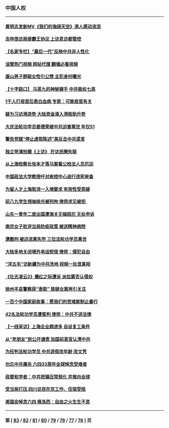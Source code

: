 ### 中国人权
---
#### [黄明志发新MV《我们的海阔天空》港人感动流泪](../../pages/ncid278/n13757350.md?06130045) 
#### [吉林信访局提霸王协议 上访息访都管控](../../pages/ncid278/n13757307.md?06130045) 
#### [【名家专栏】“最后一代”反映中共非人性化](../../pages/ncid278/n13756676.md?06130045) 
#### [油管热门视频 网站代理 翻墙必看视频](http://209.222.30.114:81/youtube.html?06130045)
#### [唐山男子群殴女性引公愤 主犯身份曝光](../../pages/ncid278/n13757180.md?06130045) 
#### [【十字路口】 马英九的神秘握手 中共极权七恶](../../pages/ncid278/n13756688.md?06130045) 
#### [1千人打疫苗后患白血病 专家：可能疫苗有关](../../pages/ncid278/n13755932.md?06130045) 
#### [疑为习访港造势 大陆资金涌入港股助升势](../../pages/ncid278/n13756127.md?06130045) 
#### [大庆法轮功学员姜德荣被中共迫害离世 年仅51](../../pages/ncid278/n13755805.md?06130045) 
#### [警告党媒“停止虚假陈述”美反击中共谎言](../../pages/ncid278/n13755809.md?06130045) 
#### [独立导演拍摄《上访》 在访民圈失联](../../pages/ncid278/n13755221.md?06130045) 
#### [从上海检察长张本才落马案看公检法人员厄运](../../pages/ncid278/n13755011.md?06130045) 
#### [中国政法大学教授吁对疾控中心进行违宪审查](../../pages/ncid278/n13755348.md?06130045) 
#### [为留人才上海取消一入境要求 有效性受质疑](../../pages/ncid278/n13755114.md?06130045) 
#### [前八九学生领袖徐光被刑拘 律师求见被拒 ](../../pages/ncid278/n13755014.md?06130045) 
#### [山东一青年二度出国遭海关无端阻拦 无处申诉](../../pages/ncid278/n13754813.md?06130045) 
#### [南京女子批评当局防疫政策 被送精神病院](../../pages/ncid278/n13754790.md?06130045) 
#### [遭酷刑 被迫流离失所 三位法轮功学员离世](../../pages/ncid278/n13754229.md?06130045) 
#### [大陆多地关闭境外电话短信 律师：侵犯自由](../../pages/ncid278/n13754338.md?06130045) 
#### [“洋五毛”访新疆为中共洗地 视频一处泄真相](../../pages/ncid278/n13754220.md?06130045) 
#### [《壮志凌云2》爆红之际遭诉 派拉蒙否认侵权](../../pages/ncid278/n13754137.md?06130045) 
#### [徐州丰县警察获“表彰” 铁链女案再引关注](../../pages/ncid278/n13753946.md?06130045) 
#### [一百个中国家庭故事：愿我们的苦难能制止暴行](../../pages/ncid278/n13753117.md?06130045) 
#### [42名法轮功学员遭冤判 律师：中共不讲法律](../../pages/ncid278/n13753469.md?06130045) 
#### [【一线采访】上海企业顾虑多 自设复工条件](../../pages/ncid278/n13753011.md?06130045) 
#### [从“老朋友”到公开谴责 加国前高官认清中共](../../pages/ncid278/n13753035.md?06130045) 
#### [为枉判法轮功学员 中共造假改年龄 改文凭](../../pages/ncid278/n13752835.md?06130045) 
#### [勿忘中共屠杀 六四33周年全球悼念受难者](../../pages/ncid278/n13752461.md?06130045) 
#### [政要和学者：中共把镇压常规化 并推向全球](../../pages/ncid278/n13752426.md?06130045) 
#### [受当局打压 四川访民在京工作、住宿受阻](../../pages/ncid278/n13752175.md?06130045) 
#### [美国会悼念六四 佩洛西：自由之火生生不息](../../pages/ncid278/n13752143.md?06130045) 

---
#### 第 [ [83](./83.md?06130045) / [82](./82.md?06130045) / [81](./81.md?06130045) / [80](./80.md?06130045) / [79](./79.md?06130045) / [78](./78.md?06130045) / [77](./77.md?06130045) / [76](./76.md?06130045) ] 页

